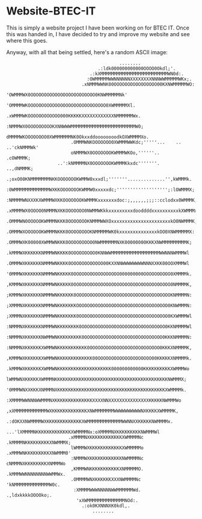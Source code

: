 # Website-BTEC-IT
This is simply a website project I have been working on for BTEC IT.
Once this was handed in, I have decided to try and improve my website and see where this goes.

Anyway, with all that being settled, here's a random ASCII image:

                                              ........                                              
                                      .:ldk000000000000OOOO0Okdl;'.                                 
                                   .:kXMMMMMMMMMMMMMMMMMMMMMMMMMWN0d:.                              
                                  :OWMMMMMWWNNNNNNXXXXXXXXNNNWWMMMMMWKx;.                           
                                .xNMMMWWNK00OOOOOOOOOOOOOOOO00KXNWMMMMMWO:                          
                               'OWMMMWX0OOOOOOOOOOOOOOOOOOOOOOOO0KNWMMMMMNk'                        
                              'OMMMMWKOOOOOOOOOOOOOOOOOOOOOOOOOOOOO0XWMMMMMXl.                      
                             .xWMMMWKOOOOOOOOOOOO000KKKKKXXXXXXXXXXXXNMMMMMMWx.                     
                             :NMMMWX0OOOOOOOOOKXNNWWWMMMMMMMMMMMMMMMMMMMMMMMMW0;                    
                             dMMMMWKOOOOOOOO0XWMMMMMMNK0OkxxddoooooooodkOXWMMMMXo.                  
                            .OMMMWNKOOOOOOO0XWMMMWWKdc;'''''...    ..  ..'ckNMMMWk'                 
                            oNMMMWX0OOOOOOOKWMMMWKOo,''''''..              .cOWMMMK;                
                       ..':kNMMMMNX0OOOOOOOKWMMMKkxdc'''''''.              ..,dNMMMK;               
                 .;oxO00KNMMMMMMMNKKOOOOOOOKWMMW0xxxdl;'''''''..............'',kWMMMk.              
                :0WMMMMMMMMMMMMMWXKKOOOOOOOKWMMW0xxxxxdc;''''''''''''''''''';:lOWMMMX;              
               :NMMMMWNXXXKXWMMMWXKKOOOOOOOKWMMMKxxxxxxxdoc:;,,,,,,;;;::cclodxx0WMMMK,              
              .xMMMMWX0OOOO0NMMMNXKKOOOOOOO0NWMMWKkkxxxxxxxxxdooddddxxxxxxxxxxkXWMMMx.              
              .OMMMWN0OOOOOKWMMMNKKK0OOOOOOOKNMMMWWXOxxxxxxxxxxxxxxxxxxxxxxkO0NWMMMK;               
              .OMMMWXOOOOOOKWMMMNKKK0OOOOOOOOKNMMMMMWK0kxxxxxxxxxxxxxxkOO0XNWMMMMMX:                
              .OMMMWXK00000XWMMWNKKK0OOOOOOOOO0NWMMMMMMNXK00000000KKKXNWMMMMMMMMMK;                 
              .kMMMWXKKKKKKNMMMWNKKKK0OOOOOOOOO0KNNWWMMMMMMMMMMMMMMMMMMWWNNNWMMMWl                  
              .OMMMWXKKKKKKNMMMWNKKKK0OOOOOOOOOOOO00KXXNNWWWWWWWWNNNXXKK00OOXMMMWl                  
              '0MMMWXKKKKKKNMMMWNKKKKK0OOOOOOOOOOOOOOOOO000000000OOOOOOOOOO0XMMMMk.                 
              ,KMMMWXKKKKKKNMMMWNKKKKK0OOOOOOOOOOOOOOOOOOOOOOOOOOOOOOOOOOOO0NMMMMK,                 
              ;KMMMWXKKKKKKNMMMWNKKKKKK0OOOOOOOOOOOOOOOOOOOOOOOOOOOOOOOOOOOKNMMMMN:                 
              ;XMMMNXKKKKKKNMMMWNKKKKKKKOOOOOOOOOOOOOOOOOOOOOOOOOOOOOOOOOO0KNWMMMN:                 
              ;XMMMNXKKKKKKNMMMWNKKKKKKK0OOOOOOOOOOOOOOOOOOOOOOOOOOOOOOOOO0KXWMMMWl                 
              :NMMMNXKKKKKKNMMMWNKKKKKKKK0OOOOOOOOOOOOOOOOOOOOOOOOOOOOOOO0KKNMMMMWl                 
              :NMMMNXKKKKKKNWMMWNKKKKKKKKK0OOOOOOOOOOOOOOOOOOOOOOOOOOOOO0KKKNMMMMN:                 
              :NMMMNXKKKKKKXWMMWNKKKKKKKKKKK0OOOOOOOOOOOOOOOOOOOOOOOOOO0KKKXNMMMMK,                 
              ,KMMMWXKKKKKKXWMMWNKKKKKKKKKKKKK00OOOOOOOOOOOOOOOOOOOO00KKKKKXNMMMMk.                 
              .kMMMWXKKKKKKXWMMWNKKKKKKKKKKKKKKKKKKKK000000000000KKKKKKKKKKXWMMMWo                  
               lWMMWNXKKKKKXWMMMNKKKKKKKKKKKKKKKKKKKKKKKKKKKKKKKKKKKKKKKKKKNWMMMX;                  
               '0MMMWNXXKKKXNMMMNXKKKKKKKKKKKKKKKKKKKKKKKKKKKKKKKKKKKKKKKKXWMMMMk.                  
                :XMMMMWWNNNWWMMMNXKKKKKKKKKKKKKKXXXXNNXXXXXXXXXXXXXXXKKKKKNWMMMWo                   
                 ,xXMMMMMMMMMMMMWXKKKKKKKKKKKKKXNWMMMMMMMWWWWWWWWWWNXKKKKXWMMMMK,                   
                   .:dOKXXNWMMMMWXKKKKKKKKKKKKKXWMMMMMMMMMMMMMWWNNXXKKKKKNWMMMMx.                   
                       ...'lXMMMMNKKKKKKKKKKKKKXWMMMMNx:oXMMMMNXKKKKKKKKKNWMMMWl                    
                           .xMMMMNXKKKKKKKKKKKKXWMMMMNc .kMMMMNKKKKKKKKKXNWMMMX;                    
                            lWMMMWXKKKKKKKKKKKKXWMMMMMo .xMMMWNKKKKKKKKKXNWMMM0'                    
                            :NMMMWXKKKKKKKKKKKKNWMMMMNc  cNMMMNXKKKKKKKKXNMMMWo                     
                            ,KMMMWNKKKKKKKKKKKXNMMMMMO.  .kMMMWWNNNNNNNNWWMMWx.                     
                            .OMMMMWNXKKKKKKXXXNWMMMMNc    'kNMMMMMMMMMMMMMW0c.                      
                             :XMMMMWWWNNNNNWWMMMMMMWd.     .,ldxkkkkOOOOko;.                        
                              'xXWMMMMMMMMMMMMMMNOd:.                                               
                                .:ok0KXNNNXK0kdl,.                                                  
                                    ........                                                        
                                                                                                    

